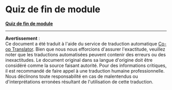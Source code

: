<!--
CO_OP_TRANSLATOR_METADATA:
{
  "original_hash": "7bd1e5de0f612a70156747bc7b2d05bd",
  "translation_date": "2025-09-03T18:12:50+00:00",
  "source_file": "4.4 End of module quiz.md",
  "language_code": "fr"
}
-->
# Quiz de fin de module

[**Quiz de fin de module**](https://forms.office.com/r/DaDgtLQa93)

---

**Avertissement** :  
Ce document a été traduit à l'aide du service de traduction automatique [Co-op Translator](https://github.com/Azure/co-op-translator). Bien que nous nous efforcions d'assurer l'exactitude, veuillez noter que les traductions automatisées peuvent contenir des erreurs ou des inexactitudes. Le document original dans sa langue d'origine doit être considéré comme la source faisant autorité. Pour des informations critiques, il est recommandé de faire appel à une traduction humaine professionnelle. Nous déclinons toute responsabilité en cas de malentendus ou d'interprétations erronées résultant de l'utilisation de cette traduction.